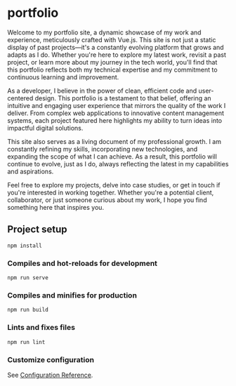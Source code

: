 # portfolio
Welcome to my portfolio site, a dynamic showcase of my work and experience, meticulously crafted with Vue.js. This site is not just a static display of past projects—it's a constantly evolving platform that grows and adapts as I do. Whether you're here to explore my latest work, revisit a past project, or learn more about my journey in the tech world, you'll find that this portfolio reflects both my technical expertise and my commitment to continuous learning and improvement.

As a developer, I believe in the power of clean, efficient code and user-centered design. This portfolio is a testament to that belief, offering an intuitive and engaging user experience that mirrors the quality of the work I deliver. From complex web applications to innovative content management systems, each project featured here highlights my ability to turn ideas into impactful digital solutions.

This site also serves as a living document of my professional growth. I am constantly refining my skills, incorporating new technologies, and expanding the scope of what I can achieve. As a result, this portfolio will continue to evolve, just as I do, always reflecting the latest in my capabilities and aspirations.

Feel free to explore my projects, delve into case studies, or get in touch if you're interested in working together. Whether you're a potential client, collaborator, or just someone curious about my work, I hope you find something here that inspires you.

## Project setup
```
npm install
```

### Compiles and hot-reloads for development
```
npm run serve
```

### Compiles and minifies for production
```
npm run build
```

### Lints and fixes files
```
npm run lint
```

### Customize configuration
See [Configuration Reference](https://cli.vuejs.org/config/).
